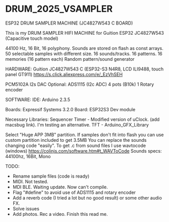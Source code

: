 # DRUM_2025_VSAMPLER
ESP32 DRUM SAMPLER MACHINE (JC4827W543 C BOARD)

This is my DRUM SAMPLER HIFI MACHINE for Guition ESP32 JC4827W543 (Capacitive touch model)

44100 Hz, 16 Bit, 16 polyphony.
Sounds are stored on flash as const arrays.
50 selectable samples with different size.
16 sounds/tracks. 16 patterns. 16 memories (16 pattern each)
Random pattern/sound generator

HARDWARE:
Guition JC4827W543 C (ESP32-S3 N4R8, LCD ILI9488, touch panel GT911) https://s.click.aliexpress.com/e/_EzVhSEH

PCM5102A I2s DAC
Optional:
ADS1115 (I2c ADC)
4 pots (B10k)
1 Rotary encoder

SOFTWARE:
IDE: Arduino 2.3.5

Boards: Expressif Systems 3.2.0
Board: ESP32S3 Dev module

Necessary Libraries:
Sequencer Timer - Modified version of uClock. (add macsbug link). I'm testing an alternative.
TFT - Arduino_GFX_Library

Select "Huge APP 3MB" partition.
If samples don't fit into flash you can use custom partition included to get 3.5MB 
You can replace the sounds changing code "easily".
To get .c from sound files I use wavtocode (windows) https://colinjs.com/software.htm#t_WAVToCode
Sounds specs: 44100hz, 16Bit, Mono


TODO:
- Rename sample files (code is ready)
- MIDI. Not tested.
- MDI BLE. Waiting update. Now can't compile.
- Flag "#define" to avoid use of ADS1115 and rotary encoder
- Add a reverb code (I tried a lot but no good result) or some other audio FX.
- Solve issues
- Add photos. Rec a video. Finish this read me.



